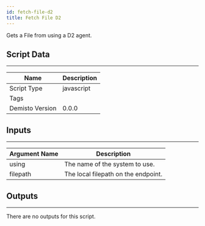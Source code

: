 ```yaml
---
id: fetch-file-d2
title: Fetch File D2
---
```


Gets a File from using a D2 agent.

## Script Data
---

| **Name** | **Description** |
| --- | --- |
| Script Type | javascript |
| Tags |  |
| Demisto Version | 0.0.0 |

## Inputs
---

| **Argument Name** | **Description** |
| --- | --- |
| using | The name of the system to use. |
| filepath | The local filepath on the endpoint. |

## Outputs
---
There are no outputs for this script.
